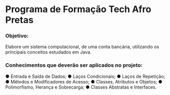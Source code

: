 # Programa de Formação Tech Afro Pretas

### Objetivo:

Elabore um sistema computacional, de uma conta bancária, utilizando os principais conceitos estudados em Java.

### Conhecimentos que deverão ser aplicados no projeto:

● Entrada e Saída de Dados;
● Laços Condicionais;
● Laços de Repetição;
● Métodos e Modificadores de Acesso;
● Classes, Atributos e Objetos;
● Polimorfismo, Herança e Sobrecarga;
● Classes Abstratas e Interfaces.
